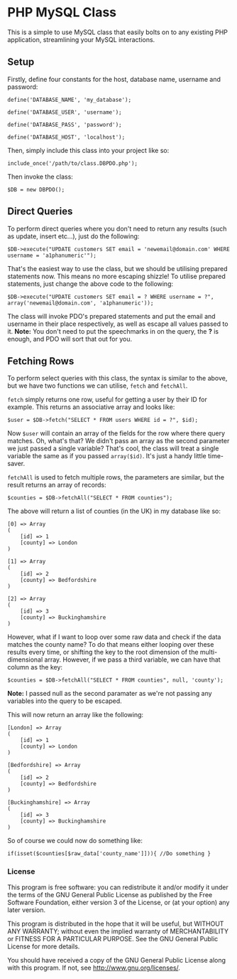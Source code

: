 PHP MySQL Class
===============

This is a simple to use MySQL class that easily bolts on to any existing PHP application, streamlining your MySQL interactions.


Setup
-----

Firstly, define four constants for the host, database name, username and password:

`define('DATABASE_NAME', 'my_database');`

`define('DATABASE_USER', 'username');`

`define('DATABASE_PASS', 'password');`

`define('DATABASE_HOST', 'localhost');`

Then, simply include this class into your project like so:

`include_once('/path/to/class.DBPDO.php');`

Then invoke the class:

`$DB = new DBPDO();`


Direct Queries
-----

To perform direct queries where you don't need to return any results (such as update, insert etc...), just do the following:

`$DB->execute("UPDATE customers SET email = 'newemail@domain.com' WHERE username = 'a1phanumeric'");`

That's the easiest way to use the class, but we should be utilising prepared statements now. This means no more escaping shizzle! To utilise prepared statements, just change the above code to the following:

`$DB->execute("UPDATE customers SET email = ? WHERE username = ?", array('newemail@domain.com', 'a1phanumeric'));`

The class will invoke PDO's prepared statements and put the email and username in their place respectively, as well as escape all values passed to it. **Note:** You don't need to put the speechmarks in on the query, the **?** is enough, and PDO will sort that out for you.


Fetching Rows
-----

To perform select queries with this class, the syntax is similar to the above, but we have two functions we can utilise, `fetch` and `fetchAll`.

`fetch` simply returns one row, useful for getting a user by their ID for example. This returns an associative array and looks like:

`$user = $DB->fetch("SELECT * FROM users WHERE id = ?", $id);`

Now `$user` will contain an array of the fields for the row where there query matches. Oh, what's that? We didn't pass an array as the second parameter we just passed a single variable? That's cool, the class will treat a single variable the same as if you passed `array($id)`. It's just a handy little time-saver.

`fetchAll` is used to fetch multiple rows, the parameters are similar, but the result returns an array of records:

`$counties = $DB->fetchAll("SELECT * FROM counties");`

The above will return a list of counties (in the UK) in my database like so:

```
[0] => Array
(
    [id] => 1
    [county] => London
)

[1] => Array
(
    [id] => 2
    [county] => Bedfordshire
)

[2] => Array
(
    [id] => 3
    [county] => Buckinghamshire
)
```

However, what if I want to loop over some raw data and check if the data matches the county name? To do that means either looping over these results every time, or shifting the key to the root dimension of the multi-dimensional array. However, if we pass a third variable, we can have that column as the key:

`$counties = $DB->fetchAll("SELECT * FROM counties", null, 'county');`

**Note:** I passed null as the second paramater as we're not passing any variables into the query to be escaped.

This will now return an array like the following:

```
[London] => Array
(
    [id] => 1
    [county] => London
)

[Bedfordshire] => Array
(
    [id] => 2
    [county] => Bedfordshire
)

[Buckinghamshire] => Array
(
    [id] => 3
    [county] => Buckinghamshire
)
```

So of course we could now do something like:

`if(isset($counties[$raw_data['county_name']])){ //Do something }`

### License

This program is free software: you can redistribute it and/or modify
it under the terms of the GNU General Public License as published by
the Free Software Foundation, either version 3 of the License, or
(at your option) any later version.

This program is distributed in the hope that it will be useful,
but WITHOUT ANY WARRANTY; without even the implied warranty of
MERCHANTABILITY or FITNESS FOR A PARTICULAR PURPOSE.  See the
GNU General Public License for more details.

You should have received a copy of the GNU General Public License
along with this program.  If not, see <http://www.gnu.org/licenses/>.
